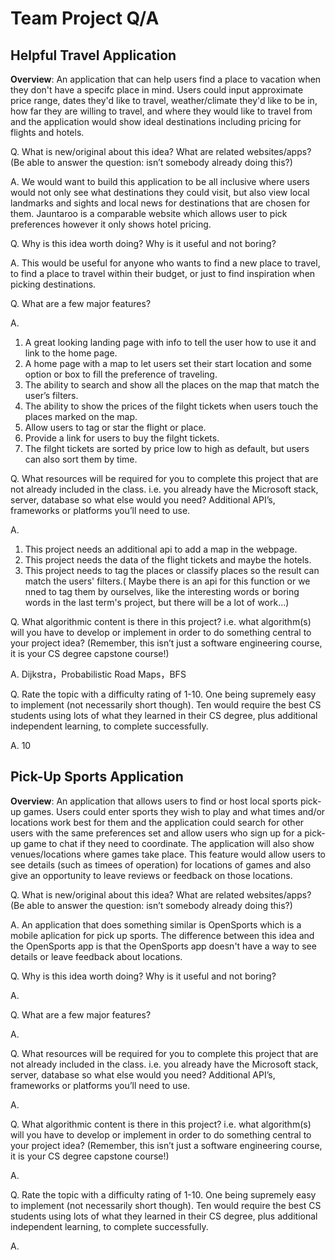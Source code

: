# Team Project Q/A

## Helpful Travel Application
**Overview**: An application that can help users find a place to vacation when they don't have a specifc place in mind. Users could input approximate price range, dates they'd like to travel, weather/climate they'd like to be in, how far they are willing to travel, and where they would like to travel from and the application would show ideal destinations including pricing for flights and hotels. 

Q. What is new/original about this idea? What are related websites/apps? (Be able to answer the question: isn’t somebody already doing this?)

A. We would want to build this application to be all inclusive where users would not only see what destinations they could visit, but also view local landmarks and sights and local news for destinations that are chosen for them. Jauntaroo is a comparable website which allows user to pick preferences however it only shows hotel pricing. 

Q. Why is this idea worth doing? Why is it useful and not boring?

A. This would be useful for anyone who wants to find a new place to travel, to find a place to travel within their budget, or just to find inspiration when picking destinations. 

Q. What are a few major features?

A. 
1. A great looking landing page with info to tell the user how to use it and link to the home page.
2. A home page with a map to let users set their start location and some option or box to fill the preference of traveling.
3. The ability to search and show all the places on the map that match the user’s filters.
4. The ability to show the prices of the filght tickets when users touch the places marked on the map.
5. Allow users to tag or star the flight or place.
6. Provide a link for users to buy the filght tickets.
7. The filght tickets are sorted by price low to high as default, but users can also sort them by time.

Q. What resources will be required for you to complete this project that are not already included in the class. i.e. you already have the Microsoft stack, server, database so what else would you need? Additional API’s, frameworks or platforms you’ll need to use.

A. 
1. This project needs an additional api to add a map in the webpage.
2. This project needs the data of the flight tickets and maybe the hotels.
3. This project needs to tag the places or classify places so the result can match the users' filters.( Maybe there is an api for this function or we nned to tag them by ourselves, like the interesting words or boring words in the last term's project, but there will be a lot of work...)

Q. What algorithmic content is there in this project? i.e. what algorithm(s) will you have to develop or implement in order to do something central to your project idea? (Remember, this isn’t just a software engineering course, it is your CS degree capstone course!)

A. Dijkstra，Probabilistic Road Maps，BFS

Q. Rate the topic with a difficulty rating of 1-10. One being supremely easy to implement (not necessarily short though). Ten would require the best CS students using lots of what they learned in their CS degree, plus additional independent learning, to complete successfully.

A. 10


## Pick-Up Sports Application
**Overview**: An application that allows users to find or host local sports pick-up games. Users could enter sports they wish to play and what times and/or locations work best for them and the application could search for other users with the same preferences set and allow users who sign up for a pick-up game to chat if they need to coordinate. The application will also show venues/locations where games take place. This feature would allow users to see details (such as timees of operation) for locations of games and also give an opportunity to leave reviews or feedback on those locations. 

Q. What is new/original about this idea? What are related websites/apps? (Be able to answer the question: isn’t somebody already doing this?)

A. An application that does something similar is OpenSports which is a mobile aplication for pick up sports. The difference between this idea and the OpenSports app is that the OpenSports app doesn't have a way to see details or leave feedback about locations.

Q. Why is this idea worth doing? Why is it useful and not boring?

A. 

Q. What are a few major features?

A. 

Q. What resources will be required for you to complete this project that are not already included in the class. i.e. you already have the Microsoft stack, server, database so what else would you need? Additional API’s, frameworks or platforms you’ll need to use.

A.

Q. What algorithmic content is there in this project? i.e. what algorithm(s) will you have to develop or implement in order to do something central to your project idea? (Remember, this isn’t just a software engineering course, it is your CS degree capstone course!)

A. 

Q. Rate the topic with a difficulty rating of 1-10. One being supremely easy to implement (not necessarily short though). Ten would require the best CS students using lots of what they learned in their CS degree, plus additional independent learning, to complete successfully.

A. 